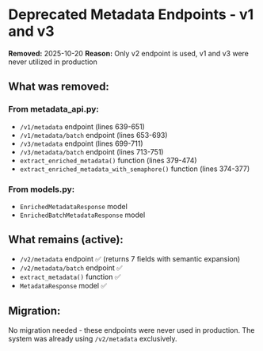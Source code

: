 # Deprecated Metadata Endpoints - v1 and v3

**Removed:** 2025-10-20
**Reason:** Only v2 endpoint is used, v1 and v3 were never utilized in production

## What was removed:

### From metadata_api.py:
- `/v1/metadata` endpoint (lines 639-651)
- `/v1/metadata/batch` endpoint (lines 653-693)
- `/v3/metadata` endpoint (lines 699-711)
- `/v3/metadata/batch` endpoint (lines 713-751)
- `extract_enriched_metadata()` function (lines 379-474)
- `extract_enriched_metadata_with_semaphore()` function (lines 374-377)

### From models.py:
- `EnrichedMetadataResponse` model
- `EnrichedBatchMetadataResponse` model

## What remains (active):
- `/v2/metadata` endpoint ✅ (returns 7 fields with semantic expansion)
- `/v2/metadata/batch` endpoint ✅
- `extract_metadata()` function ✅
- `MetadataResponse` model ✅

## Migration:
No migration needed - these endpoints were never used in production.
The system was already using `/v2/metadata` exclusively.
